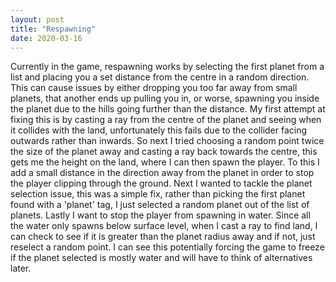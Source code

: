 ```yaml
---
layout: post
title: "Respawning"
date: 2020-03-16
---
```

Currently in the game, respawning works by selecting the first planet from a list and placing you a set distance from the centre in a random direction. This can cause issues by either dropping you too far away from small planets, that another ends up pulling you in, or worse, spawning you inside the planet due to the hills going further than the distance. My first attempt at fixing this is by casting a ray from the centre of the planet and seeing when it collides with the land, unfortunately this fails due to the collider facing outwards rather than inwards. So next I tried choosing a random point twice the size of the planet away and casting a ray back towards the centre, this gets me the height on the land, where I can then spawn the player. To this I add a small distance in the direction away from the planet in order to stop the player clipping through the ground.
Next I wanted to tackle the planet selection issue, this was a simple fix, rather than picking the first planet found with a 'planet' tag, I just selected a random planet out of the list of planets.
Lastly I want to stop the player from spawning in water. Since all the water only spawns below surface level, when I cast a ray to find land, I can check to see if it is greater than the planet radius away and if not, just reselect a random point. I can see this potentially forcing the game to freeze if the planet selected is mostly water and will have to think of alternatives later.
